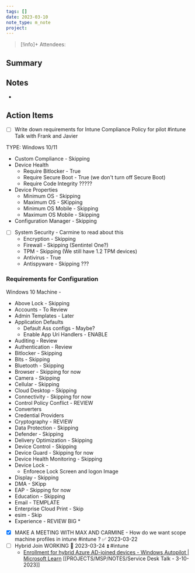 ```yaml
---
tags: []
date: 2023-03-10
note_type: m_note
project:
---
```


> [!info]+
>Attendees: 


## Summary



## Notes
* 


## Action Items
- [ ] Write down requirements for Intune Compliance Policy for pilot #intune Talk with Frank and Javier 

TYPE: Windows 10/11
* Custom Compliance - Skipping
* Device Health
	* Require Bitlocker - True
	* Require Secure Boot - True (we don't turn off Secure Boot)
	* Require Code Integrity ?????
* Device Properties
	* Minimum OS - Skipping
	* Maximum OS - SKipping
	* Minimum OS Mobile - Skipping
	* Maximum OS Mobile - Skipping
* Configuration Manager - Skipping
* [ ] System Security - Carmine to read about this
	* Encryption - Skipping
	* Firewall - Skipping (Sentintel One?)
	* TPM - Skipping (We still have 1.2 TPM devices)
	* Antivirus - True
	* Antispyware - Skipping ???

### Requirements for Configuration
Windows 10 Machine -
* Above Lock - Skipping
* Accounts - To Review
* Admin Templates - Later
* Application Defaults
	* Default Ass configs - Maybe?
	* Enable App Uri Handlers - ENABLE
* Auditing - Review
* Authentication - Review
* Bitlocker - Skipping
* Bits - Skipping
* Bluetooth - Skipping
* Browser - Skipping for now
* Camera - Skipping
* Cellular - Skipping
* Cloud Desktop - Skipping
* Connectivity - Skipping for now
* Control Policy Conflict - REVIEW
* Converters
* Credential Providers
* Cryptography - REVIEW
* Data Protection - Skipping
* Defender - Skipping
* Delivery Optimization - Skipping
* Device Control - Skipping
* Device Guard - Skipping for now
* Device Health Monitoring - Skipping
* Device Lock -
	* Enforece Lock Screen and logon Image
* Display - Skipping
* DMA - SKipp
* EAP - Skipping for now
* Education - Skipping
* Email - TEMPLATE
* Enterprise Cloud Print - Skip
* esim - Skip
* Experience - REVIEW BIG
	* 





- [x] MAKE A MEETING WITH MAX AND CARMINE - How do we want scope machine profiles in intune #intune ? ✅ 2023-03-22
- [ ] Hybrid Join WORKING 📅 2023-03-24 ⏫ #intune 
	- [Enrollment for hybrid Azure AD-joined devices - Windows Autopilot | Microsoft Learn](https://learn.microsoft.com/en-us/mem/autopilot/windows-autopilot-hybrid)
[[PROJECTS/MSP/NOTES/Service Desk Talk - 3-10-2023]]